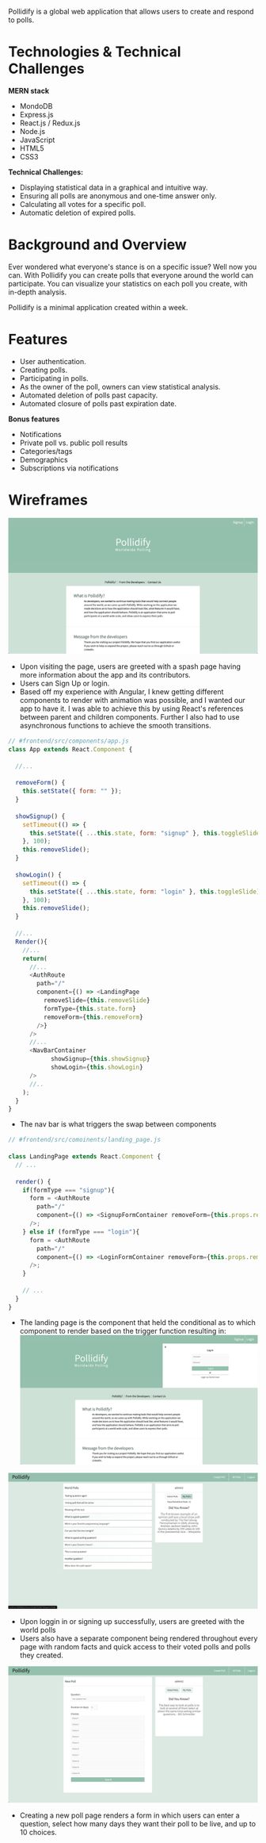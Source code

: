 Pollidify is a global web application that allows users to create and respond to polls.

# Technologies & Technical Challenges
**MERN stack**
* MondoDB
* Express.js 
* React.js / Redux.js
* Node.js
* JavaScript
* HTML5
* CSS3

**Technical Challenges:**
* Displaying statistical data in a graphical and intuitive way.
* Ensuring all polls are anonymous and one-time answer only.
* Calculating all votes for a specific poll.
* Automatic deletion of expired polls.

# Background and Overview
Ever wondered what everyone's stance is on a specific issue? Well now you can. With Pollidify you can create polls that everyone 
around the world can participate. You can visualize your statistics on each poll you create, with in-depth analysis.

Pollidify is a minimal application created within a week. 

# Features
* User authentication.
* Creating polls.
* Participating in polls.
* As the owner of the poll, owners can view statistical analysis.
* Automated deletion of polls past capacity.
* Automated closure of polls past expiration date.

**Bonus features**
* Notifications
* Private poll vs. public poll results
* Categories/tags
* Demographics
* Subscriptions via notifications

# Wireframes
![splash](https://github.com/aparcanapavel/Pollidify/blob/master/readmeImgs/pollidify.png?raw=true)
- Upon visiting the page, users are greeted with a spash page having more information about the app and its contributors.
- Users can Sign Up or login.
- Based off my experience with Angular, I knew getting different components to render with animation was possible, and I wanted our app to have it. I was able to achieve this by using React's references between parent and children components. Further I also had to use asynchronous functions to achieve the smooth transitions. 
```js
// #frontend/src/components/app.js
class App extends React.Component {

  //...

  removeForm() {
    this.setState({ form: "" });
  }

  showSignup() {
    setTimeout(() => {
      this.setState({ ...this.state, form: "signup" }, this.toggleSlide);
    }, 100);
    this.removeSlide();
  }

  showLogin() {
    setTimeout(() => {
      this.setState({ ...this.state, form: "login" }, this.toggleSlide);
    }, 100);
    this.removeSlide();
  }

  //...
  Render(){
    //...
    return(
      //...
      <AuthRoute
        path="/"
        component={() => <LandingPage 
          removeSlide={this.removeSlide} 
          formType={this.state.form} 
          removeForm={this.removeForm} 
        />}
      />
      //...
      <NavBarContainer
            showSignup={this.showSignup}
            showLogin={this.showLogin}
      />
      //..
    );
  }
}
```
- The nav bar is what triggers the swap between components
```js
// #frontend/src/comoinents/landing_page.js

class LandingPage extends React.Component {
  // ...

  render() {
    if(formType === "signup"){
      form = <AuthRoute 
        path="/" 
        component={() => <SignupFormContainer removeForm={this.props.removeForm} />}
      />;
    } else if (formType === "login"){
      form = <AuthRoute 
        path="/" 
        component={() => <LoginFormContainer removeForm={this.props.removeForm} />} 
      />;
    }

    // ...
  }
}
```

- The landing page is the component that held the conditional as to which component to render based on the trigger function resulting in: 
  ![End-Result](https://github.com/aparcanapavel/Pollidify/blob/master/readmeImgs/pollidify2.png?raw=true)

![home-page](https://github.com/aparcanapavel/Pollidify/blob/master/readmeImgs/pollidify3.png?raw=true)
- Upon loggin in or signing up successfully, users are greeted with the world polls
- Users also have a separate component being rendered throughout every page with random facts and quick access to their voted polls and polls they created.

![new-poll](https://github.com/aparcanapavel/Pollidify/blob/master/readmeImgs/pollidify4.png?raw=true)
- Creating a new poll page renders a form in which users can enter a question, select how many days they want their poll to be live, and up to 10 choices.
